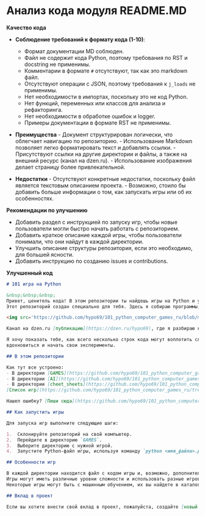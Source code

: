 # Анализ кода модуля README.MD

**Качество кода**
-  **Соблюдение требований к формату кода (1-10)**: 
    -   Формат документации MD соблюден.
    -   Файл не содержит кода Python, поэтому требования по RST и docstring не применимы.
    -   Комментарии в формате `#` отсутствуют, так как это markdown файл.
    -   Отсутствуют операции с JSON, поэтому требования к `j_loads` не применимы.
    -   Нет необходимости в импортах, поскольку это не код Python.
    -   Нет функций, переменных или классов для анализа и рефакторинга.
    -   Нет необходимости в обработке ошибок и logger.
    -   Примеры документации в формате RST не применимы.

 -   **Преимущества**
    - Документ структурирован логически, что облегчает навигацию по репозиторию.
    - Использование Markdown позволяет легко форматировать текст и добавлять ссылки.
    - Присутствуют ссылки на другие директории и файлы, а также на внешний ресурс (канал на dzen.ru).
    - Использование изображения делает страницу более привлекательной.
 -   **Недостатки**
    - Отсутствуют конкретные недостатки, поскольку файл является текстовым описанием проекта.
    - Возможно, стоило бы добавить больше информации о том, как запускать игры или об их особенностях.

**Рекомендации по улучшению**

-   Добавить раздел с инструкцией по запуску игр, чтобы новые пользователи могли быстро начать работать с репозиторием.
-   Добавить краткое описание каждой игры, чтобы пользователи понимали, что они найдут в каждой директории.
-   Улучшить описание структуры репозитория, если это необходимо, для большей ясности.
-   Добавить инструкцию по созданию issues и contributions.

**Улучшенный код**
```markdown
# 101 игра на Python

&nbsp;&nbsp;&nbsp;
Привет, ценитель кода! В этом репозитории ты найдешь игры на Python и увидишь, как большие идеи воплощаются в короткие строки.
Этот репозиторий создан специально для тебя. Здесь я собираю программы, проверенные временем из легендарной книги «101 Basic Computer Games». 

<img src='https://github.com/hypo69/101_python_computer_games_ru/blob/master/assets/images/dzen.jpeg'></img>

Канал на dzen.ru [публикацию](https://dzen.ru/hypo69), где я разбираю код репозитория. Подпишись, будет интересно

Я хочу показать тебе, как всего несколько строк кода могут воплотить сложные идеи, чтобы ты мог без труда разобраться в логике написания программы, 
вдохновиться и начать свои эксперименты.

## В этом репозитории

Как тут все устроено:
- В директории [GAMES](https://github.com/hypo69/101_python_computer_games_ru/blob/master/GAMES) находится кодовая база игр, разложеная по директориям. Каждая директория содержат одну игру. 
- В директории [AI](https://github.com/hypo69/101_python_computer_games_ru/tree/master/GAMES/AI), в GAMES находится своя кодовая база, где я реализую игры с моделью машинного обучения
- В директории [cheet_sheets](https://github.com/hypo69/101_python_computer_games_ru/tree/master/cheet_sheets) ты найдешь страницы с обучающим матераилом
[Список игр](https://github.com/hypo69/101_python_computer_games_ru/tree/master/GAMES/TOC.MD)

Нашел ошибку? [Пиши сюда](https://github.com/hypo69/101_python_computer_games_ru/issues)

## Как запустить игры

Для запуска игр выполните следующие шаги:

1.  Склонируйте репозиторий на свой компьютер.
2.  Перейдите в директорию `GAMES`.
3.  Выберите директорию с нужной игрой.
4.  Запустите Python-файл игры, используя команду `python <имя_файла>.py` в терминале.

## Особенности игр

В каждой директории находится файл с кодом игры и, возможно, дополнительные ресурсы.  
Игры могут иметь различные уровни сложности и использовать разные игровые механики.  
Некоторые игры могут быть с машинным обучением, их вы найдете в каталоге `AI`.  

## Вклад в проект

Если вы хотите внести свой вклад в проект, пожалуйста, создайте [новый issue](https://github.com/hypo69/101_python_computer_games_ru/issues) или отправьте pull request.
```